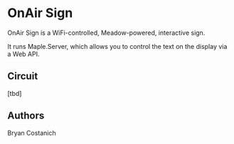 # OnAir Sign

OnAir Sign is a WiFi-controlled, Meadow-powered, interactive sign.

It runs Maple.Server, which allows you to control the text on the display via a Web API. 

## Circuit

[tbd]

## Authors

Bryan Costanich